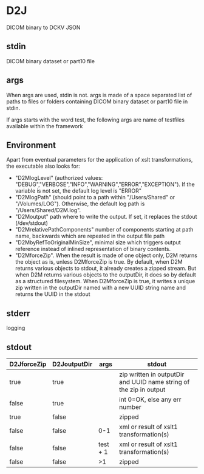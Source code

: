 # D2J

DICOM binary to DCKV JSON

## stdin
DICOM binary dataset or part10 file

## args
When args are used, stdin is not. args is made of a space separated list of paths to files or folders containing  DICOM binary dataset or part10 file in stdin.

If args starts with the word test, the following args are name of testfiles available within the framework

## Environment
Apart from eventual parameters for the application of xslt transformations, the executable also looks for:
- "D2MlogLevel" (authorized values: "DEBUG","VERBOSE","INFO","WARNING","ERROR","EXCEPTION"). If the variable is not set, the default log level is "ERROR"
- "D2MlogPath" (should point to a path within "/Users/Shared" or "/Volumes/LOG"). Otherwise, the default log path is "/Users/Shared/D2M.log".
- "D2Moutput" path where to write the output. If set, it replaces the stdout (/dev/stdout)
- "D2MrelativePathComponents" number of components starting at path name, backwards which are repeated in the output file path
- "D2MbyRefToOriginalMinSize", minimal size which triggers output reference instead of inlined representation of binary contents.
- "D2MforceZip". When the result is made of one object only, D2M returns the object as is, unless D2MforceZip is true. By default, when D2M returns various objects to stdout, it already creates a zipped stream. But when D2M returns various objects to the outputDir, it does so by default as a structured filesystem. When D2MforceZip is true, it writes a unique zip written in the outputDir named with a new UUID string name and returns the UUID in the stdout


## stderr
logging

## stdout
D2JforceZip | D2JoutputDir | args | stdout
---|---|---|---
true|true| |zip written in outputDir and UUID name string of the zip in output
false|true| |int 0=OK, else any err number
true|false| |zipped
false|false|0-1|xml or result of xslt1 transformation(s)
false|false|test + 1| xml or result of xslt1 transformation(s)
false|false|>1| zipped
